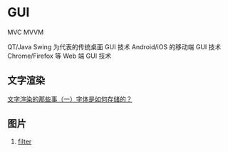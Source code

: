 # GUI

MVC
MVVM

QT/Java Swing 为代表的传统桌面 GUI 技术
Android/iOS 的移动端 GUI 技术
Chrome/Firefox 等 Web 端 GUI 技术

## 文字渲染

[文字渲染的那些事（一）字体是如何存储的？](https://zhuanlan.zhihu.com/p/142618127)

## 图片

1. [filter](https://zhuanlan.zhihu.com/p/125137964)
